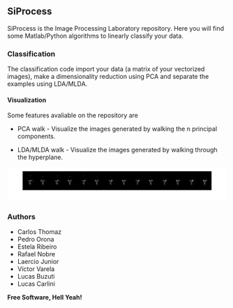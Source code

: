 ## SiProcess

SiProcess is the Image Processing Laboratory repository. Here you will find some Matlab/Python algorithms to linearly classify your data.

### Classification

The classification code import your data (a matrix of your vectorized images), make a dimensionality reduction using PCA and separate the examples using LDA/MLDA. 

#### Visualization

Some features avaliable on the repository are 
- PCA walk - Visualize the images generated by walking the n principal components. 


- LDA/MLDA walk - Visualize the images generated by walking through the hyperplane.

![Example MLDA walk](/scr/Images/MLDA_NAVIGATION.png)

### Authors


- Carlos Thomaz
- Pedro Orona
- Estela Ribeiro
- Rafael Nobre
- Laercio Junior
- Víctor Varela
- Lucas Buzuti
- Lucas Carlini

**Free Software, Hell Yeah!**
